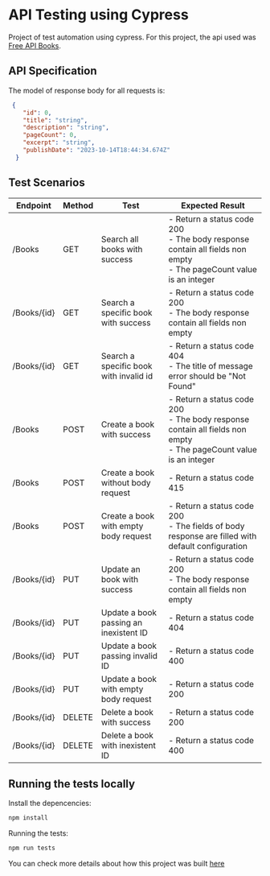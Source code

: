 # API Testing using Cypress
Project of test automation using cypress. For this project, the api used was [Free API Books](https://fakerestapi.azurewebsites.net/index.html). 

## API Specification
The model of response body for all requests is: 
```json
 {
    "id": 0,
    "title": "string",
    "description": "string",
    "pageCount": 0,
    "excerpt": "string",
    "publishDate": "2023-10-14T18:44:34.674Z"
  }
```

## Test Scenarios 
| Endpoint | Method | Test | Expected Result |
| ---------|---------|--------|-------------------|
| /Books | GET | Search all books with success | - Return a status code 200<br/> - The body response contain all fields non empty <br/> - The pageCount value is an integer|
| /Books/{id} | GET | Search a specific book with success | - Return a status code 200<br/> - The body response contain all fields non empty|
| /Books/{id} | GET | Search a specific book with invalid id | - Return a status code 404 <br/> - The title of message error should be "Not Found"|
| /Books | POST | Create a book with success | - Return a status code 200<br/> - The body response contain all fields non empty <br/> - The pageCount value is an integer|
| /Books | POST | Create a book without body request | - Return a status code 415 <br/>|
| /Books | POST | Create a book with empty body request | - Return a status code 200 <br/> - The fields of body response are filled with default configuration|
| /Books/{id} | PUT | Update an book with success | - Return a status code 200<br/> - The body response contain all fields non empty <br/> |
| /Books/{id} | PUT | Update a book passing an inexistent ID | - Return a status code 404 <br/>|
| /Books/{id} | PUT | Update a book passing invalid ID | - Return a status code 400 <br/>|
| /Books/{id} | PUT | Update a book with empty body request| - Return a status code 200 <br/>|
| /Books/{id} | DELETE | Delete a book with success | - Return a status code 200 <br/>|
| /Books/{id} | DELETE | Delete a book with inexistent ID| - Return a status code 400 <br/>|


## Running the tests locally 

Install the depencencies: 
```bash 
npm install 
```

Running the tests: 
```bash
npm run tests
```

You can check more details about how this project was built [here]() 

